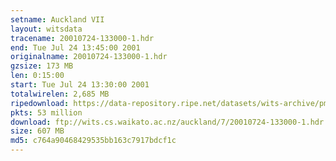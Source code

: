```yaml
---
setname: Auckland VII
layout: witsdata
tracename: 20010724-133000-1.hdr
end: Tue Jul 24 13:45:00 2001
originalname: 20010724-133000-1.hdr
gzsize: 173 MB
len: 0:15:00
start: Tue Jul 24 13:30:00 2001
totalwirelen: 2,685 MB
ripedownload: https://data-repository.ripe.net/datasets/wits-archive/pma/long/auck/7//20010724-133000-1.hdr.gz
pkts: 53 million
download: ftp://wits.cs.waikato.ac.nz/auckland/7/20010724-133000-1.hdr.gz
size: 607 MB
md5: c764a90468429535bb163c7917bdcf1c
---
```

